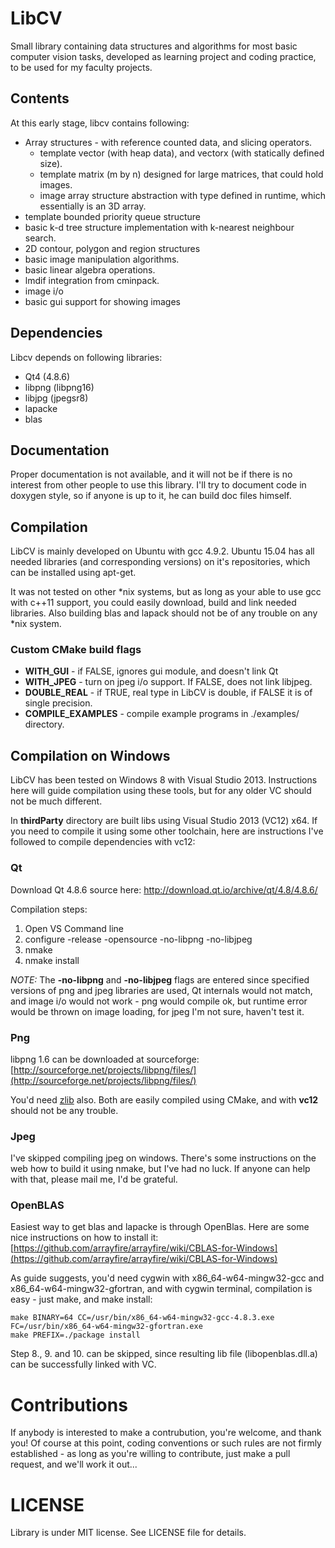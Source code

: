 # LibCV

Small library containing data structures and algorithms for most basic computer vision tasks, 
developed as learning project and coding practice, to be used for my faculty projects.

## Contents
At this early stage, libcv contains following:
* Array structures - with reference counted data, and slicing operators.
	* template vector (with heap data), and vectorx (with statically defined size).
	* template matrix (m by n) designed for large matrices, that could hold images.
	* image array structure abstraction with type defined in runtime, which essentially is an 3D array.
* template bounded priority queue structure
* basic k-d tree structure implementation with k-nearest neighbour search.
* 2D contour, polygon and region structures
* basic image manipulation algorithms.
* basic linear algebra operations.
* lmdif integration from cminpack.
* image i/o
* basic gui support for showing images

## Dependencies
Libcv depends on following libraries:
* Qt4 (4.8.6)
* libpng (libpng16)
* libjpg (jpegsr8)
* lapacke
* blas

## Documentation
Proper documentation is not available, and it will not be if there is no interest
from other people to use this library. I'll try to document code in doxygen style,
so if anyone is up to it, he can build doc files himself.

## Compilation
LibCV is mainly developed on Ubuntu with gcc 4.9.2. Ubuntu 15.04 has all needed libraries (and
corresponding versions) on it's repositories, which can be installed using apt-get.

It was not tested on other *nix systems, but as long as your able to use gcc
with c++11 support, you could easily download, build and link needed libraries.
Also building blas and lapack should not be of any trouble on any *nix system.

### Custom CMake build flags
* **WITH_GUI** - if FALSE, ignores gui module, and doesn't link Qt
* **WITH_JPEG** - turn on jpeg i/o support. If FALSE, does not link libjpeg.
* **DOUBLE_REAL** - if TRUE, real type in LibCV is double, if FALSE it is of single precision.
* **COMPILE_EXAMPLES** - compile example programs in ./examples/ directory. 

## Compilation on Windows
LibCV has been tested on Windows 8 with Visual Studio 2013. Instructions here will
guide compilation using these tools, but for any older VC should not be much different.

In **thirdParty** directory are built libs using Visual Studio 2013 (VC12) x64. If you need
to compile it using some other toolchain, here are instructions I've followed to compile
dependencies with vc12:

### Qt
Download Qt 4.8.6 source here:
http://download.qt.io/archive/qt/4.8/4.8.6/

Compilation steps:

1. Open VS Command line
2. configure -release -opensource -no-libpng -no-libjpeg
3. nmake
4. nmake install

*NOTE:* The **-no-libpng** and **-no-libjpeg** flags are entered since specified versions of 
png and jpeg libraries are used, Qt internals would not match, and image i/o
would not work - png would compile ok, but runtime error would be thrown on 
image loading, for jpeg I'm not sure, haven't test it.

### Png 
libpng 1.6 can be downloaded at sourceforge:
[http://sourceforge.net/projects/libpng/files/](http://sourceforge.net/projects/libpng/files/)

You'd need [zlib](http://www.zlib.net/) also. Both are easily compiled using CMake, 
and with **vc12** should not be any trouble.

### Jpeg
I've skipped compiling jpeg on windows. There's some instructions on the web how to build
it using nmake, but I've had no luck. If anyone can help with that, please mail me, I'd be
grateful.

### OpenBLAS
Easiest way to get blas and lapacke is through OpenBlas. Here are some nice instructions
on how to install it:
[https://github.com/arrayfire/arrayfire/wiki/CBLAS-for-Windows](https://github.com/arrayfire/arrayfire/wiki/CBLAS-for-Windows)


As guide suggests, you'd need cygwin with x86_64-w64-mingw32-gcc and x86_64-w64-mingw32-gfortran,
and with cygwin terminal, compilation is easy - just make, and make install:

```
make BINARY=64 CC=/usr/bin/x86_64-w64-mingw32-gcc-4.8.3.exe FC=/usr/bin/x86_64-w64-mingw32-gfortran.exe
make PREFIX=./package install
```

Step 8., 9. and 10. can be skipped, since resulting lib file (libopenblas.dll.a) can be 
successfully linked with VC.


# Contributions
If anybody is interested to make a contrubution, you're welcome, and thank you! 
Of course at this point, coding conventions or such rules are not firmly 
established - as long as you're willing to contribute, just make a pull request, 
and we'll work it out...

# LICENSE
Library is under MIT license. See LICENSE file for details.
